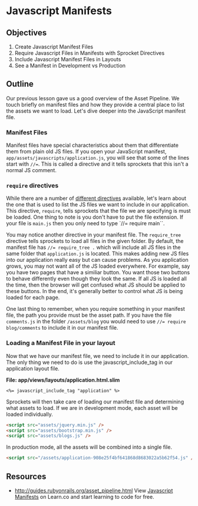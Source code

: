 # Javascript Manifests

## Objectives

1. Create Javascript Manifest Files
2. Require Javascript Files in Manifests with Sprocket Directives
3. Include Javascript Manifest Files in Layouts
4. See a Manifest in Development vs Production

## Outline
Our previous lesson gave us a good overview of the Asset Pipeline. We touch briefly on manifest files and how they provide a central place to list the assets we want to load. Let's dive deeper into the JavaScript manifest file.

### Manifest Files
Manifest files have special characteristics about them that differentiate them from plain old JS files. If you open your JavaScript manifest, `app/assets/javascripts/application.js`, you will see that some of the lines start with `//=`. This is called a directive and it tells sprockets that this isn't a normal JS comment. 

### `require` directives

While there are a number of [different directives](https://github.com/rails/sprockets#sprockets-directives) available, let's learn about the one that is used to list the JS files we want to include in our application.  This directive, `require`, tells sprockets that the file we are specifying is must be loaded. One thing to note is you don't have to put the file extension. If your file is `main.js` then you only need to type `//= require main``.

You may notice another directive in your manifest file. The `require_tree` directive tells sprockets to load all files in the given folder. By default, the manifest file has `//= require_tree .` which will include all JS files in the same folder that `application.js` is located. This makes adding new JS files into our application really easy but can cause problems. As you application grows, you may not want all of the JS loaded everywhere. For example, say you have two pages that have a similiar button. You want those two buttons to behave differently even though they look the same. If all JS is loaded all the time, then the browser will get confused what JS should be applied to these buttons. In the end, it's generally better to control what JS is being loaded for each page.

One last thing to remember, when you require something in your manifest file, the path you provide must be the asset path. If you have the file `comments.js` in the folder `/assets/blog` you would need to use `//= require blog/comments` to include it in our manifest file.

### Loading a Manifest File in your layout

Now that we have our manifest file, we need to include it in our application. The only thing we need to do is use the javascript_include_tag in our application layout file.

**File: app/views/layouts/application.html.slim**
```erb
<%= javascript_include_tag "application" %>
```

Sprockets will then take care of loading our manifest file and determining what assets to load. If we are in development mode, each asset will be loaded individually.

```html
<script src="assets/jquery.min.js" />
<script src="assets/bootstrap.min.js" />
<script src="assets/blogs.js" />
```

In production mode, all the assets will be combined into a single file.

```html
<script src="/assets/application-908e25f4bf641868d8683022a5b62f54.js" />
```

## Resources
- http://guides.rubyonrails.org/asset_pipeline.html
View [Javascript Manifests](https://learn.co/lessons/javascript-manifests "Javascript Manifests") on Learn.co and start learning to code for free.
